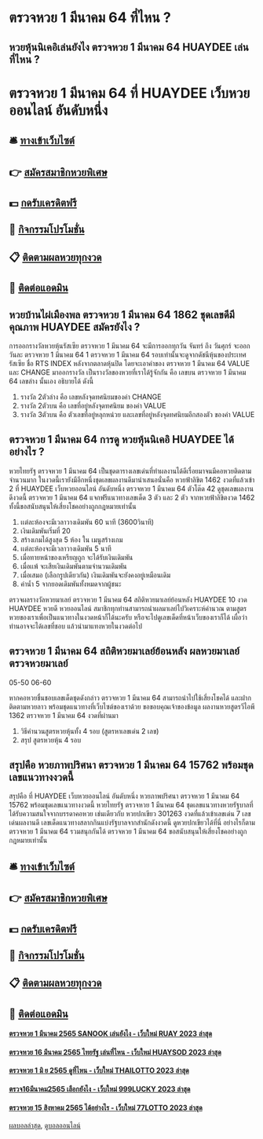 # ตรวจหวย 1 มีนาคม 64 ที่ไหน ?
## หวยหุ้นนิเคอิเล่นยังไง ตรวจหวย 1 มีนาคม 64 HUAYDEE เล่นที่ไหน ?
# ตรวจหวย 1 มีนาคม 64 ที่ HUAYDEE เว็บหวยออนไลน์ อันดับหนึ่ง

## 🛎 [ทางเข้าเว็บไซต์](https://bit.ly/3BG5bNw)
## 👉 [สมัครสมาชิกหวยพิเศษ](https://bit.ly/3BG5bNw)
## 💵 [กดรับเครดิตฟรี](https://bit.ly/3C3mvgS)
## 👑 [กิจกรรมโปรโมชั่น](https://bit.ly/3C3mvgS)
## 📋 [ติดตามผลหวยทุกงวด](https://bit.ly/3C3mvgS)
## 📱 [ติดต่อแอดมิน](https://bit.ly/3C3mvgS)

## หวยบ้านไผ่เมืองพล ตรวจหวย 1 มีนาคม 64 1862 ชุดเลขดีมีคุณภาพ HUAYDEE สมัครยังไง ?
การออกรางวัลหวยหุ้นรัสเซีย ตรวจหวย 1 มีนาคม 64 จะมีการออกทุกวัน จันทร์ ถึง วันศุกร์ จะออกวันละ ตรวจหวย 1 มีนาคม 64 1 ตรวจหวย 1 มีนาคม 64 รอบเท่านั้นจะดูจากดัชนีหุ้นของประเทศรัสเซีย ชื่อ RTS INDEX หลังจากตลาดหุ้นปิด โดยจะเอาค่าของ ตรวจหวย 1 มีนาคม 64 VALUE และ CHANGE มาออกรางวัล เป็นรางวัลของหวยที่เราได้รู้จักกัน คือ เลขบน ตรวจหวย 1 มีนาคม 64 เลขล่าง นั้นเอง อธิบายได้ ดังนี้
1. รางวัล 2ตัวล่าง คือ เลขหลังจุดทศนิยมของค่า CHANGE
2. รางวัล 2ตัวบน คือ เลขที่อยู่หลังจุดทศนิยม ของค่า VALUE
3. รางวัล 3ตัวบน คือ ตัวเลขที่อยู่หลุกหน่วย และเลขที่อยู่หลังจุดทศนิยมอีกสองตัว ของค่า VALUE

## ตรวจหวย 1 มีนาคม 64 การดู หวยหุ้นนิเคอิ HUAYDEE ได้อย่างไร ?
หวยไทยรัฐ ตรวจหวย 1 มีนาคม 64 เป็นชุดตารางเลขเด่นที่ทำผลงานได้ดีเรื่อยมาจนมีคอหวยติดตามจำนวนมาก ในงวดนี้เรายังมีอีกหนึ่งชุดเลขผลงานดีมานำเสนอนั่นคือ หวยฟ้าลิขิต 1462 งวดที่แล้วเข้า 2 ที่ HUAYDEE เว็บหวยออนไลน์ อันดับหนึ่ง ตรวจหวย 1 มีนาคม 64 ตัวโต๊ด 42 ดูชุดเลขผลงานดีงวดนี้ ตรวจหวย 1 มีนาคม 64 แจกฟรีแนวทางเลขเด็ด 3 ตัว และ 2 ตัว จากหวยฟ้าลิขิตงวด 1462 ทั้งนี้ขอสนับสนุนให้เสี่ยงโชคอย่างถูกกฎหมายเท่านั้น
1. เเต่ละห้องจะมีเวลาวางเดิมพัน 60 นาที (3600วินาที)
2. เงินเดิมพันเริ่มที่ 20
3. สร้างเกมได้สูงสุด 5 ห้อง ใน เมนูสร้างเกม
4. เเต่ละห้องจะมีเวลาวางเดิมพัน 5 นาที
5. เมื่อทายหน้าของเหรียญถูก จะได้รับเงินเดิมพัน
6. เมื่อเเพ้ จะเสียเงินเดิมพันตามจำนวนเดิมพัน
7. เมื่อเสมอ (เลือกรูปเดียวกัน) เงินเดิมพันจะยังคงอยู่เหมือนเดิม
8. ค่าน้ำ 5 จากยอดเดิมพันทั้งหมดจากผู้ชนะ

ตรวจผลรางวัลหวยมาเลย์ ตรวจหวย 1 มีนาคม 64 สถิติหวยมาเลย์ย้อนหลัง HUAYDEE 10 งวด HUAYDEE หวยดี หวยออนไลน์ สมาชิกทุกท่านสามารถนำผลมาเลย์ไปวิเคราะห์คำนวณ ตามสูตรหวยของเราเพื่อเป็นแนวทางในงวดหน้าก็ได้นะครับ หรือจะไปดูเลขเด็ดที่หน้าเว็บของเราก็ได้ เผื่อว่าท่านอาจจะได้เลขที่ชอบ แล้วนำมาแทงหวยในงวดต่อไป

## ตรวจหวย 1 มีนาคม 64 สถิติหวยมาเลย์ย้อนหลัง ผลหวยมาเลย์ ตรวจหวยมาเลย์
05-50
06-60

หากคอหวยชื่นชอบเลขเด็ดชุดดังกล่าว ตรวจหวย 1 มีนาคม 64 สามารถนำไปใช้เสี่ยงโชคได้ และฝากติดตามหวยลาว พร้อมชุดแนวทางที่เว็บไซต์ของเราด้วย
ขอขอบคุณเจ้าของข้อมูล
ผลงานหวยสูตรวีไอพี 1362 ตรวจหวย 1 มีนาคม 64 งวดที่ผ่านมา
1. วิธีคำนวนสูตรหวยหุ้นทั้ง 4 รอบ (สูตรหาเลขเด่น 2 เลข)
2. สรุป สูตรหวยหุ้น 4 รอบ

## สรุปคือ หวยภาพปริศนา ตรวจหวย 1 มีนาคม 64 15762 พร้อมชุดเลขแนวทางงวดนี้
สรุปคือ ที่ HUAYDEE เว็บหวยออนไลน์ อันดับหนึ่ง หวยภาพปริศนา ตรวจหวย 1 มีนาคม 64 15762 พร้อมชุดเลขแนวทางงวดนี้ หวยไทยรัฐ ตรวจหวย 1 มีนาคม 64 ชุดเลขแนวทางหวยรัฐบาลที่ได้รับความสนใจจากบรรดาคอหวย เช่นเดียวกับ หวยปกเขียว 301263 งวดที่แล้วเข้าเลขเด่น 7 เลขเด่นผลงานดี เลขเด็ดแนวทางสลากกินแบ่งรัฐบาลจากสำนักดังงวดนี้ ดูหวยปกเขียวได้ที่นี่ อย่างไรก็ตาม ตรวจหวย 1 มีนาคม 64 รวมสนุกกันได้ ตรวจหวย 1 มีนาคม 64 ขอสนับสนุนให้เสี่ยงโชคอย่างถูกกฎหมายเท่านั้น

## 🛎 [ทางเข้าเว็บไซต์](https://bit.ly/3BG5bNw)
## 👉 [สมัครสมาชิกหวยพิเศษ](https://bit.ly/3BG5bNw)
## 💵 [กดรับเครดิตฟรี](https://bit.ly/3C3mvgS)
## 👑 [กิจกรรมโปรโมชั่น](https://bit.ly/3C3mvgS)
## 📋 [ติดตามผลหวยทุกงวด](https://bit.ly/3C3mvgS)
## 📱 [ติดต่อแอดมิน](https://bit.ly/3C3mvgS)

#### [ตรวจหวย 1 มีนาคม 2565 SANOOK เล่นยังไง - เว็บใหม่ RUAY 2023 ล่าสุด](https://atom.io/themes/ตรวจหวย%201%20มีนาคม%202565%20sanook%20เล่นยังไง%20-%20เว็บใหม่%20ruay%202023%20ล่าสุด)
#### [ตรวจหวย 16 มีนาคม 2565 ไทยรัฐ เล่นที่ไหน - เว็บใหม่ HUAYSOD 2023 ล่าสุด](https://atom.io/themes/ตรวจหวย%2016%20มีนาคม%202565%20ไทยรัฐ%20เล่นที่ไหน%20-%20เว็บใหม่%20huaysod%202023%20ล่าสุด)
#### [ตรวจหวย 1 มิ ย 2565 ดูที่ไหน - เว็บใหม่ THAILOTTO 2023 ล่าสุด](https://atom.io/themes/ตรวจหวย%201%20มิ%20ย%202565%20ดูที่ไหน%20-%20เว็บใหม่%20thailotto%202023%20ล่าสุด)
#### [ตรวจ16มีนาคม2565 เลือกยังไง - เว็บใหม่ 999LUCKY 2023 ล่าสุด](https://atom.io/themes/ตรวจ16มีนาคม2565%20เลือกยังไง%20-%20เว็บใหม่%20999lucky%202023%20ล่าสุด)
#### [ตรวจหวย 15 สิงหาคม 2565 ได้อย่างไร - เว็บใหม่ 77LOTTO 2023 ล่าสุด](https://atom.io/themes/ตรวจหวย%2015%20สิงหาคม%202565%20ได้อย่างไร%20-%20เว็บใหม่%2077lotto%202023%20ล่าสุด)

[ผลบอลล่าสุด](https://siamsport.tv "ผลบอลล่าสุด"), [ดูบอลออนไลน์](https://siamsport.tv/ดูบอลสด "ดูบอลออนไลน์")